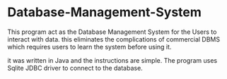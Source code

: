 # Database-Management-System
This program act as the Database Management System for the Users to interact with data. this eliminates the complications of commercial DBMS which requires users to learn 
the system before using it.

it was written in Java and the instructions are simple. The program uses Sqlite JDBC driver to connect to the database.
